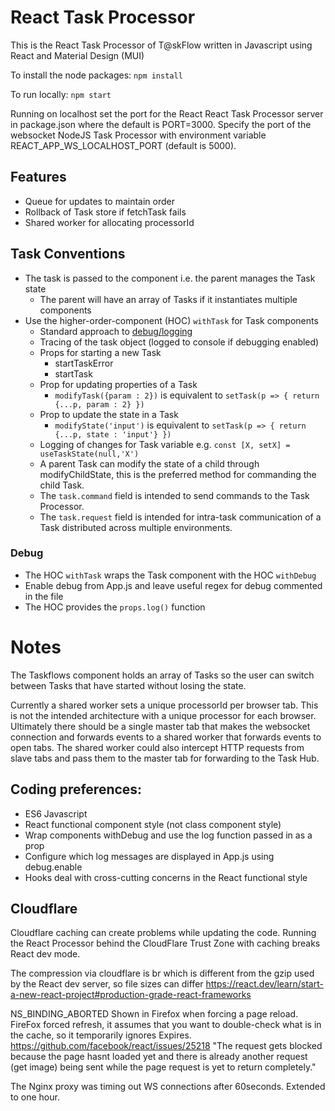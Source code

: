 # React Task Processor

This is the React Task Processor of T@skFlow written in Javascript using React and Material Design (MUI)

To install the node packages: `npm install` 

To run locally: `npm start`

Running on localhost set the port for the React React Task Processor server in package.json where the default is PORT=3000. Specify the port of the websocket NodeJS Task Processor with environment variable REACT_APP_WS_LOCALHOST_PORT (default is 5000).

## Features
* Queue for updates to maintain order
* Rollback of Task store if fetchTask fails
* Shared worker for allocating processorId

## Task Conventions
* The task is passed to the component i.e. the parent manages the Task state
  * The parent will have an array of Tasks if it instantiates multiple components
* Use the higher-order-component (HOC) `withTask` for Task components
  * Standard approach to [debug/logging](#Debug)
  * Tracing of the task object (logged to console if debugging enabled)
  * Props for starting a new Task
    * startTaskError
    * startTask
  * Prop for updating properties of a Task  
    * `modifyTask({param : 2})` is equivalent to `setTask(p => { return {...p, param : 2} })`
  * Prop to update the state in a Task
    * `modifyState('input')` is equivalent to `setTask(p => { return {...p, state : 'input'} })`
  * Logging of changes for Task variable e.g. `const [X, setX] = useTaskState(null,'X')`
  * A parent Task can modify the state of a child through modifyChildState, this is the preferred method for commanding the child Task.
  * The `task.command` field is intended to send commands to the Task Processor.
  * The `task.request` field is intended for intra-task communication of a Task distributed across multiple environments.

### Debug
* The HOC `withTask` wraps the Task component with the HOC `withDebug`
* Enable debug from App.js and leave useful regex for debug commented in the file
* The HOC provides the `props.log()` function

# Notes

The Taskflows component holds an array of Tasks so the user can switch between Tasks that have started without losing the state.

Currently a shared worker sets a unique processorId per browser tab. This is not the intended architecture with a unique processor for each browser. Ultimately there should be a single master tab that makes the websocket connection and forwards events to a shared worker that forwards events to open tabs. The shared worker could also intercept HTTP requests from slave tabs and pass them to the master tab for forwarding to the Task Hub.

## Coding preferences:
* ES6 Javascript
* React functional component style (not class component style)
* Wrap components withDebug and use the log function passed in as a prop
* Configure which log messages are displayed in App.js using debug.enable
* Hooks deal with cross-cutting concerns in the React functional style

## Cloudflare
Cloudflare caching can create problems while updating the code. Running the React Processor behind the CloudFlare Trust Zone with caching breaks React dev mode.

The compression via cloudflare is br which is different from the gzip used by the React dev server, so file sizes can differ
https://react.dev/learn/start-a-new-react-project#production-grade-react-frameworks 

NS_BINDING_ABORTED Shown in Firefox when forcing a page reload. FireFox forced refresh, it assumes that you want to double-check what is in the cache, so it temporarily ignores Expires. https://github.com/facebook/react/issues/25218 "The request gets blocked because the page hasnt loaded yet and there is already another request (get image) being sent while the page request is yet to return completely."

The Nginx proxy was timing out WS connections after 60seconds. Extended to one hour.